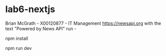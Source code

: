 ﻿# lab6-nextjs
Brian McGrath - X00120877 - IT Management
https://newsapi.org with the text "Powered by News API"
run -

npm install

npm run dev


